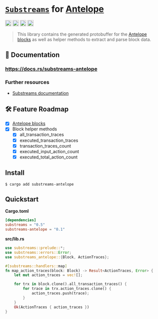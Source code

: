 # [`Substreams`](https://substreams.streamingfast.io/) for [**Antelope**](http://antelope.io/)

[<img alt="github" src="https://img.shields.io/badge/Github-substreams-8da0cb?style=for-the-badge&logo=github" height="20">](https://github.com/pinax-network/substreams-antelope)
[<img alt="crates.io" src="https://img.shields.io/crates/v/antelope.svg?style=for-the-badge&color=fc8d62&logo=rust" height="20">](https://crates.io/crates/antelope)
[<img alt="docs.rs" src="https://img.shields.io/badge/docs.rs-antelope-66c2a5?style=for-the-badge&labelColor=555555&logo=docs.rs" height="20">](https://docs.rs/antelope)
[<img alt="GitHub Workflow Status" src="https://img.shields.io/github/actions/workflow/status/pinax-network/substreams-antelope/ci.yml?branch=develop&style=for-the-badge" height="20">](https://github.com/pinax-network/substreams-antelope/actions?query=branch%3Adevelop)

> This library contains the generated protobuffer for the [Antelope blocks](https://github.com/pinax-network/firehose-antelope/blob/develop/proto/sf/antelope/type/v1/type.proto) as well as helper methods to extract and parse block data.

## 📖 Documentation

### https://docs.rs/substreams-antelope

### Further resources

- [Substreams documentation](https://substreams.streamingfast.io)

## 🛠 Feature Roadmap

- [x] [Antelope blocks](https://github.com/pinax-network/firehose-antelope/blob/develop/proto/sf/antelope/type/v1/type.proto)
- [x] Block helper methods
    - [x] all_transaction_traces
    - [x] executed_transaction_traces
    - [x] transaction_traces_count
    - [x] executed_input_action_count
    - [x] executed_total_action_count

## Install

```
$ cargo add substreams-antelope
```

## Quickstart

**Cargo.toml**

```toml
[dependencies]
substreams = "0.5"
substreams-antelope = "0.1"
```

**src/lib.rs**

```rust
use substreams::prelude::*;
use substreams::errors::Error;
use substreams_antelope::{Block, ActionTraces};

#[substreams::handlers::map]
fn map_action_traces(block: Block) -> Result<ActionTraces, Error> {
    let mut action_traces = vec![];  

    for trx in block.clone().all_transaction_traces() {
        for trace in trx.action_traces.clone() {
            action_traces.push(trace);
        }
    }
    Ok(ActionTraces { action_traces })
}
```
